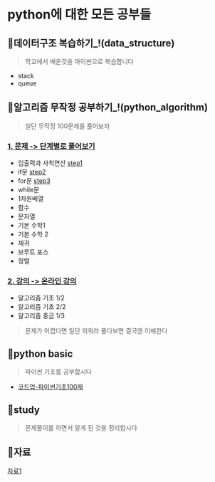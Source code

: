 # python에 대한 모든 공부들


## 📝데이터구조 복습하기_!(data_structure)
> 학교에서 배운것을 파이썬으로 복습합니다
- stack
- queue

## 📝알고리즘 무작정 공부하기_!(python_algorithm)
> 일단 무작정 100문제를 풀어보자

### [1. 문제 -> 단계별로 풀어보기](https://www.acmicpc.net/step)
- 입출력과 사칙연산 [step1](https://github.com/mseo39/algorithm/tree/master/python_algorithm/step1)
- if문 [step2](https://github.com/mseo39/algorithm/tree/master/python_algorithm/step2)
- for문 [step3](https://github.com/mseo39/algorithm/tree/master/python_algorithm/step3)
- while문
- 1차원배열
- 함수
- 문자열
- 기본 수학1
- 기본 수학 2
- 재귀
- 브루트 포스
- 정렬

### [2. 강의 -> 온라인 강의](https://code.plus/)
- 알고리즘 기초 1/2
- 알고리즘 기초 2/2
- 알고리즘 중금 1/3

> 문제가 어렵다면 일단 외워라 풀다보면 결국엔 이해한다

## 📝python basic
>파이썬 기초를 공부합시다
- [코드업-파이썬기초100제](https://codeup.kr/problemsetsol.php?psid=33)

## 📝study
> 문제풀이를 하면서 알게 된 것을 정리합시다

## 📝자료

[자료1](https://librewiki.net/wiki/%EC%8B%9C%EB%A6%AC%EC%A6%88:%EC%88%98%ED%95%99%EC%9D%B8%EB%93%AF_%EA%B3%BC%ED%95%99%EC%95%84%EB%8B%8C_%EA%B3%B5%ED%95%99%EA%B0%99%EC%9D%80_%EC%BB%B4%ED%93%A8%ED%84%B0%EA%B3%BC%ED%95%99/%EC%95%8C%EA%B3%A0%EB%A6%AC%EC%A6%98_%EA%B8%B0%EC%B4%88)